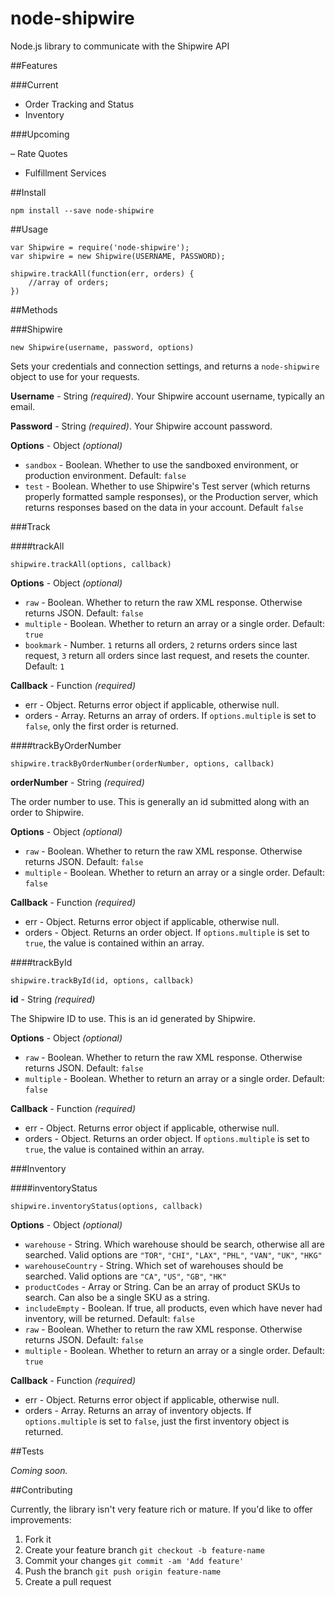 node-shipwire
=============

Node.js library to communicate with the Shipwire API

##Features

###Current

- Order Tracking and Status
- Inventory

###Upcoming

– Rate Quotes
- Fulfillment Services


##Install

`npm install --save node-shipwire`

##Usage

	var Shipwire = require('node-shipwire');
	var shipwire = new Shipwire(USERNAME, PASSWORD);
	
	shipwire.trackAll(function(err, orders) {
		//array of orders;
	})
	
##Methods

###Shipwire

	new Shipwire(username, password, options)

Sets your credentials and connection settings, and returns a `node-shipwire` object to use for your requests.

**Username** - String *(required)*.
Your Shipwire account username, typically an email.

**Password** - String *(required)*.
Your Shipwire account password.

**Options** - Object *(optional)*

- `sandbox` - Boolean. Whether to use the sandboxed environment, or production environment. Default: `false`
- `test` - Boolean. Whether to use Shipwire's Test server (which returns properly formatted sample responses), or the Production server, which returns responses based on the data in your account. Default `false`

###Track

####trackAll

	shipwire.trackAll(options, callback)
	
**Options** - Object *(optional)*

- `raw` - Boolean. Whether to return the raw XML response. Otherwise returns JSON. Default: `false`
- `multiple` - Boolean. Whether to return an array or a single order. Default: `true`
- `bookmark` - Number. `1` returns all orders, `2` returns orders since last request, `3` return all orders since last request, and resets the counter. Default: `1`

**Callback** - Function *(required)*

- err - Object. Returns error object if applicable, otherwise null.
- orders - Array. Returns an array of orders. If `options.multiple` is set to `false`, only the first order is returned.


####trackByOrderNumber

	shipwire.trackByOrderNumber(orderNumber, options, callback)
	
**orderNumber** - String *(required)*

The order number to use. This is generally an id submitted along with an order to Shipwire.
	
**Options** - Object *(optional)*

- `raw` - Boolean. Whether to return the raw XML response. Otherwise returns JSON. Default: `false`
- `multiple` - Boolean. Whether to return an array or a single order. Default: `false`

**Callback** - Function *(required)*

- err - Object. Returns error object if applicable, otherwise null.
- orders - Object. Returns an order object. If `options.multiple` is set to `true`, the value is contained within an array.


####trackById

	shipwire.trackById(id, options, callback)
	
**id** - String *(required)*

The Shipwire ID to use. This is an id generated by Shipwire.
	
**Options** - Object *(optional)*

- `raw` - Boolean. Whether to return the raw XML response. Otherwise returns JSON. Default: `false`
- `multiple` - Boolean. Whether to return an array or a single order. Default: `false`

**Callback** - Function *(required)*

- err - Object. Returns error object if applicable, otherwise null.
- orders - Object. Returns an order object. If `options.multiple` is set to `true`, the value is contained within an array.


###Inventory

####inventoryStatus

	shipwire.inventoryStatus(options, callback)
	
**Options** - Object *(optional)*

- `warehouse` - String. Which warehouse should be search, otherwise all are searched. Valid options are `"TOR"`, `"CHI"`, `"LAX"`, `"PHL"`, `"VAN"`, `"UK"`, `"HKG"`
- `warehouseCountry` - String. Which set of warehouses should be searched. Valid options are `"CA"`, `"US"`, `"GB"`, `"HK"`
- `productCodes` - Array or String. Can be an array of product SKUs to search. Can also be a single SKU as a string.
- `includeEmpty` - Boolean. If true, all products, even which have never had inventory, will be returned. Default: `false`
- `raw` - Boolean. Whether to return the raw XML response. Otherwise returns JSON. Default: `false`
- `multiple` - Boolean. Whether to return an array or a single order. Default: `true`

**Callback** - Function *(required)*

- err - Object. Returns error object if applicable, otherwise null.
- orders - Array. Returns an array of inventory objects. If `options.multiple` is set to `false`, just the first inventory object is returned.

##Tests

_Coming soon._

##Contributing

Currently, the library isn't very feature rich or mature. If you'd like to offer improvements:

1. Fork it
2. Create your feature branch `git checkout -b feature-name`
3. Commit your changes `git commit -am 'Add feature'`
4. Push the branch `git push origin feature-name`
5. Create a pull request
